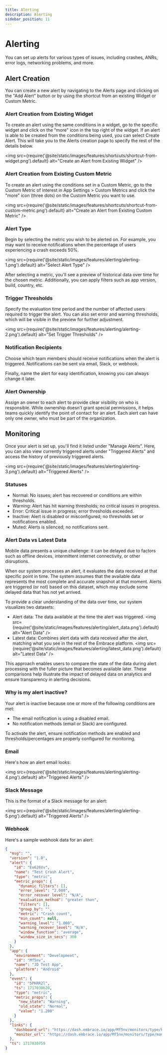```yaml
---
title: Alerting
description: Alerting
sidebar_position: 11
---
```


# Alerting

You can set up alerts for various types of issues, including crashes, ANRs, error logs, networking problems, and more.

## Alert Creation

You can create a new alert by navigating to the Alerts page and clicking on the "Add Alert" button or by using the shortcut from an existing Widget or Custom Metric.

### Alert Creation from Existing Widget

To create an alert using the same conditions in a widget, go to the specific widget and click on the "more" icon in the top right of the widget. If an alert is able to be created from the conditions being used, you can select Create Alert. This will take you to the Alerts creation page to specify the rest of the details below.

<img src={require('@site/static/images/features/shortcuts/shortcut-from-widget.png').default} alt="Create an Alert from Existing Widget" />

### Alert Creation from Existing Custom Metric

To create an alert using the conditions set in a Custom Metric, go to the Custom Metric of interest in App Settings > Custom Metrics and click the "more" icon (three dots) on the Custom Metric you want to use.

<img src={require('@site/static/images/features/shortcuts/shortcut-from-custom-metric.png').default} alt="Create an Alert from Existing Custom Metric" />

### Alert Type

Begin by selecting the metric you wish to be alerted on. For example, you may want to receive notifications when the percentage of users experiencing a crash exceeds 50%.

<img src={require('@site/static/images/features/alerting/alerting-1.png').default} alt="Select Alert Type" />

After selecting a metric, you'll see a preview of historical data over time for the chosen metric. Additionally, you can apply filters such as app version, build, country, etc.

### Trigger Thresholds

Specify the evaluation time period and the number of affected users required to trigger the alert. You can also set error and warning thresholds, which will be visible in the preview for further adjustment.

<img src={require('@site/static/images/features/alerting/alerting-2.png').default} alt="Set Trigger Thresholds" />

### Notification Recipients

Choose which team members should receive notifications when the alert is triggered. Notifications can be sent via email, Slack, or webhook.

Finally, name the alert for easy identification, knowing you can always change it later.

### Alert Ownership

Assign an owner to each alert to provide clear visibility on who is responsible. While ownership doesn’t grant special permissions, it helps teams quickly identify the point of contact for an alert. Each alert can have only one owner, who must be part of the organization.

## Monitoring

Once your alert is set up, you'll find it listed under "Manage Alerts". Here, you can also view currently triggered alerts under "Triggered Alerts" and access the history of previously triggered alerts.

<img src={require('@site/static/images/features/alerting/alerting-3.png').default} alt="Triggered Alerts" />

### Statuses

- Normal: No issues; alert has recovered or conditions are within thresholds.
- Warning: Alert has hit warning thresholds; no critical issues in progress.
- Error: Critical issue in progress; error thresholds exceeded.
- Inactive: Alert is disabled or misconfigured; no thresholds set or notifications enabled.
- Muted: Alerts is silenced; no notifications sent.

### Alert Data vs Latest Data

Mobile data presents a unique challenge: it can be delayed due to factors such as offline devices, intermittent internet connectivity, or other disruptions.

When our system processes an alert, it evaluates the data received at that specific point in time. The system assumes that the available data represents the most complete and accurate snapshot at that moment. Alerts are triggered (or not) based on this dataset, which may exclude some delayed data that has not yet arrived.

To provide a clear understanding of the data over time, our system visualizes two datasets:

- Alert data: The data available at the time the alert was triggered.
<img src={require('@site/static/images/features/alerting/alert_data.png').default} alt="Alert Data" />
- Latest data: Combines alert data with data received after the alert, matching what you see in the rest of the Embrace platform.
<img src={require('@site/static/images/features/alerting/latest_data.png').default} alt="Latest Data" />

This approach enables users to compare the state of the data during alert processing with the fuller picture that becomes available later. These comparisons help illustrate the impact of delayed data on analytics and ensure transparency in alerting decisions.

### Why is my alert inactive?

Your alert is inactive because one or more of the following conditions are met:

- The email notification is using a disabled email.
- No notification methods (email or Slack) are configured.

To activate the alert, ensure notification methods are enabled and thresholds/percentages are properly configured for monitoring.

### Email

Here's how an alert email looks:

<img src={require('@site/static/images/features/alerting/alerting-4.png').default} alt="Triggered Alerts" />

### Slack Message

This is the format of a Slack message for an alert:

<img src={require('@site/static/images/features/alerting/alerting-5.png').default} alt="Triggered Alerts" />

### Webhook

Here's a sample webhook data for an alert:

```json
{
  "msg": "",
  "version": "1.0",
  "alert": {
    "id": "Ev626Vv",
    "name": "Test Crash Alert",
    "type": "metric",
    "metric_props": {
      "dynamic_filters": [],
      "error_level": "2.000",
      "error_recover_level": "N/A",
      "evaluation_method": "greater than",
      "filters": [],
      "group_by": "",
      "metric": "Crash count",
      "min_count": null,
      "warning_level": "1.000",
      "warning_recover_level": "N/A",
      "window_function": "average",
      "window_size_in_secs": 300
    }
  },
  "app": {
    "environment": "Development",
    "id": "Mf5nv",
    "name": "JD Test App",
    "platform": "Android"
  },
  "event": {
    "id": "5PKRR2l",
    "ts": 1717030620,
    "type": "metric",
    "metric_props": {
      "new_state": "Warning",
      "old_state": "Normal",
      "value": "1.200"
    }
  },
  "links": {
    "dashboard_url": "https://dash.embrace.io/app/Mf5nv/monitors/type/history/status/5PKRR2l",
    "monitor_url": "https://dash.embrace.io/app/Mf5nv/monitors/type/managed/edit/Ev626Vv"
  },
  "ts": 1717030759
}
```
